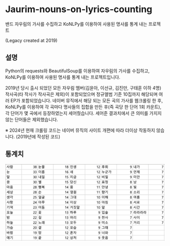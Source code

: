 # Jaurim-nouns-on-lyrics-counting
밴드 자우림의 가사를 수집하고 KoNLPy를 이용하여 사용된 명사를 통계 내는 프로젝트

(Legacy created at 2019)

## 설명
Python의 requests와 BeautifulSoup를 이용하여 자우림의 가사를 수집하고, KoNLPy를 이용하여 사용된 명사를 통계 내는 프로젝트입니다.

2019년 당시 출시 되었던 모든 자우림 멤버(김윤아, 이선규, 김진만, 구태훈 이하 4명) 작사곡(타 작사가 작사곡은 제외)이 포함되었으며 정규앨범 기준 10집까지 해당되며 여러 EP가 포함되었습니다. 네이버 뮤직에서 해당 되는 모든 곡의 가사를 웹크롤링 한 후, KoNLPy를 이용하여 각 곡마다 명사들의 집합을 만든 후(즉 곡당 한 단어 1회 카운트), 각 단어가 몇 곡에서 등장하였는지 세어줬습니다. 세어준 결과치에서 큰 의미를 가지지 않는 단어들은 제외했습니다.

※ 2024년 현재 크롤링 코드는 네이버 뮤직의 사이트 개편에 따라 더이상 작동하지 않습니다. (2019년에 작성된 코드)

## 통계치
![plot](./Jaurim_nouns.png)
